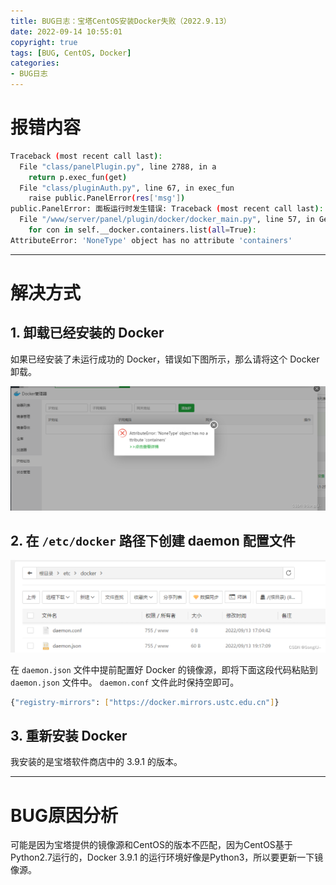 ```yaml
---
title: BUG日志：宝塔CentOS安装Docker失败（2022.9.13）
date: 2022-09-14 10:55:01
copyright: true
tags: [BUG, CentOS, Docker]
categories:
- BUG日志
---
```


# 报错内容

```bash
Traceback (most recent call last):
  File "class/panelPlugin.py", line 2788, in a
    return p.exec_fun(get)
  File "class/pluginAuth.py", line 67, in exec_fun
    raise public.PanelError(res['msg'])
public.PanelError: 面板运行时发生错误: Traceback (most recent call last):
  File "/www/server/panel/plugin/docker/docker_main.py", line 57, in GetConList
    for con in self.__docker.containers.list(all=True):
AttributeError: 'NoneType' object has no attribute 'containers'
```


---

# 解决方式
## 1. 卸载已经安装的 Docker

如果已经安装了未运行成功的 Docker，错误如下图所示，那么请将这个 Docker 卸载。

![错误页面](/images/BUG日志_宝塔CentOS安装Docker失败/bug_docker_1.png)

## 2. 在 `/etc/docker` 路径下创建 daemon 配置文件 

![daemon 配置文件](/images/BUG日志_宝塔CentOS安装Docker失败/bug_docker_2.png)

在 `daemon.json` 文件中提前配置好 Docker 的镜像源，即将下面这段代码粘贴到 `daemon.json` 文件中。 `daemon.conf` 文件此时保持空即可。
```bash
{"registry-mirrors": ["https://docker.mirrors.ustc.edu.cn"]}
```

## 3. 重新安装 Docker
我安装的是宝塔软件商店中的 3.9.1 的版本。


---

# BUG原因分析
可能是因为宝塔提供的镜像源和CentOS的版本不匹配，因为CentOS基于Python2.7运行的，Docker 3.9.1 的运行环境好像是Python3，所以要更新一下镜像源。

<br/><br/><br/><br/>